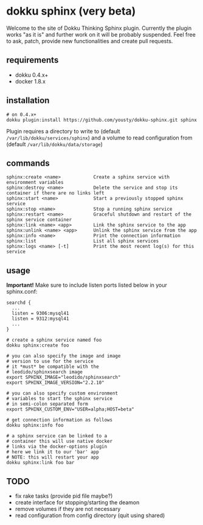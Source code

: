 # dokku sphinx (very beta)

Welcome to the site of Dokku Thinking Sphinx plugin.
Currently the plugin works "as it is" and further work on it will be probably suspended.
Feel free to ask, patch, provide new functionalities and create pull requests.

## requirements

- dokku 0.4.x+
- docker 1.8.x

## installation

```shell
# on 0.4.x+
dokku plugin:install https://github.com/yousty/dokku-sphinx.git sphinx
```

Plugin requires a directory to write to (default `/var/lib/dokku/services/sphinx`) and a volume to read configuration from (default `/var/lib/dokku/data/storage`)

## commands

```
sphinx:create <name>            Create a sphinx service with environment variables
sphinx:destroy <name>           Delete the service and stop its container if there are no links left
sphinx:start <name>             Start a previously stopped sphinx service
sphinx:stop <name>              Stop a running sphinx service
sphinx:restart <name>           Graceful shutdown and restart of the sphinx service container
sphinx:link <name> <app>        Link the sphinx service to the app
sphinx:unlink <name> <app>      Unlink the sphinx service from the app
sphinx:info <name>              Print the connection information
sphinx:list                     List all sphinx services
sphinx:logs <name> [-t]         Print the most recent log(s) for this service
```

## usage

**Important!**
Make sure to include listen ports listed below in your sphinx.conf:
```
searchd {
  ...
  listen = 9306:mysql41
  listen = 9312:mysql41
  ...
}
```

```shell
# create a sphinx service named foo
dokku sphinx:create foo

# you can also specify the image and image
# version to use for the service
# it *must* be compatible with the
# leodido/sphinxsearch image
export SPHINX_IMAGE="leodido/sphinxsearch"
export SPHINX_IMAGE_VERSION="2.2.10"

# you can also specify custom environment
# variables to start the sphinx service
# in semi-colon separated form
export SPHINX_CUSTOM_ENV="USER=alpha;HOST=beta"

# get connection information as follows
dokku sphinx:info foo

# a sphinx service can be linked to a
# container this will use native docker
# links via the docker-options plugin
# here we link it to our 'bar' app
# NOTE: this will restart your app
dokku sphinx:link foo bar
```

## TODO
- fix rake tasks (provide pid file maybe?)
- create interface for stopping/starting the deamon
- remove volumes if they are not necessary
- read configuration from config directory (quit using shared)
